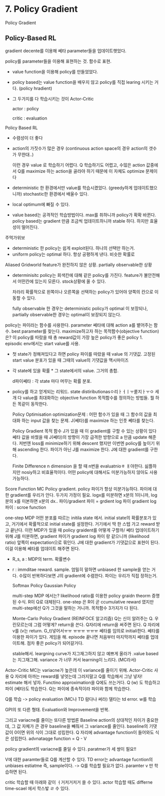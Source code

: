 # 7. Policy Gradient

Policy Gradient

## Policy-Based RL

gradient decente를 이용해 쎄타 parameter들을 업데이트햇었다.

policy를 parameter들을 이용해 표현하는 것. 함수로 표현.

* value function을 이용해 policy를 만들었었다. 
* policy based는 value function을 배우지 않고 policy를 직접 learing 시키는 거다. \(policy hradient\)
* 그 두가지를 다 학습시키는 것이 Actor-Critic

    actor : policy

    critic : evaluation

Policy Based RL

* 수렴성이 더 좋다
* action의 가짓수가 많은 경우 \(continuous action space의 경우 action의 갯수가 무한대..\)

  이런 경우 value 로 학습하기 어렵다. Q 학습하기도 어렵고, 수많은 action 값중에서 Q를 maximize 하는 action을 골라야 하기 때문에 이 자체도 optimize 문제이다

* deterministic 한 환경에서만 value를 학습시켰었다. \(greedy하게 업데이트했으니까\) stochastic한 환경에서 배울수 있다.
* local optimum에 빠질 수 있다.
* value based는 공격적인 학습방법이다. max를 취하니까 policy가 확확 바뀐다. policy based는 gradient 만큼 조금씩 업데이트하니까 stable 하다. 하지만 효율성이 떨어진다.

주먹가위보

* deterministic 한 policy는 쉽게 exploit된다. 하나의 선택만 하는거.
* uniform policy는 optimal 하다. 항상 공평하게 낸다.  비슷한 확률로

Aliased Gridworld feature가 완전하지 않은 상황. partially observable한 상황

* determinisitc policy는 회색칸에 대해 같은 policy를 가진다. feature가 불안전해서 어떤칸에 있는지 모른다. stock상황에 올 수 있다.

  차라리 확률적으로 왼쪽이나 오른쪽을 선택하는 policy가 있어야 양쪽의 칸으로 이동할 수 있다. 

  fully observable 한 경우는 deterministic policy가 optimal 이 보장되나, partially observable한 경우는 optimal이 보장되지 않는다.

policy는 파이라는 함수를 사용한다. parameter 쎄타에 대해 action a를 뱉어주는 함수. best parameter를 찾는다. maximize하고자 하는 목적함수\(objective function\)은? 이 policy를 따랐을 때 총 reward값이 가장 높은 policy가 좋은 policy 1. episodic env에서는 start value를 사용.

* 첫 state가 정해져있다고 하면 policy 파이를 따랐을 때 value 의 기댓값. 고정된 start value 분포가 있을 때 그때의 value의 기댓값을 맥시마이즈
* 각 state에 있을 확률 \* 그 state에서의 value. 그거의 총합. 

  d파이쎄타 : 각 state 마다 머무는 확률 분포. 

* policy를 하고 얻게되는 리워드. state distiributionasㅇ리ㅏㅓㅣㅜ룯지ㅏㅜㅇ 세개 다 value를 최대화하는 objective function 목적함수를 정의하는 방법들. 뭘 하든 똑같이 동작한다.

  Policy Optimisation optimization문제 : 어떤 함수가 있을 때 그 함수의 값을 최대화 하는 input 값을 찾는 문제. J\(쎄타\)를 maximize 하는 인풋 쎼타를 찾는다.

  Policy Gradient 목적 함수 J가 있을 때 이 gradient를 구할 수 있는 상황이 있다 쎄타 값을 바꿨을 때 J\(쎄타\)의 방향이 가장 급격한 방향으로 a 만큼 update 해준다. 저번엔 loss를 minimize하기 위해 descent 했지만 이번엔 policy를 높이기 위해 ascending 한다. 파이가 아닌 J를 maximize 한다. J에 대한 gradient를 구한다.

  Finite Difference n dimension 을 할 때 n번을 evaluatnioㅎ ㅐ야한다. 싦플하지만 nosiy하고 비효율적이다. 어떤 policy에 대해서도 미분가능하지 않아도 사용 가능하다.

Score Function MC Policy gradient. policy 파이가 항상 미분가능하다. 파이에 대한 gradient를 우리가 안다. 두가지 가정이 필요. logx를 미분하면 x분의 1이니까, log분의 x를 미본하면 x분의 dx.. 파이/gradient 파이 = grdient log 파이 gradient log 파이 : scroe function

one-step MDP 어떤 분포를 따르는 initila state 에서. initial state의 확률분포가 있고, 거기에서 확률적으로 initial state를 설정한다. 거기에서 딱 한 스텝 가고 reward 받고 끝난다. 이런 MDP가 있을 때 policy graident를 어떻게 구할까/ 쎄타 업데이트하기 위해 J를 미분하면, gradient 파이가 gradient log 파이 랑 같으니까 \(likelihood ratio\) 앞쪽이 expectation으로 묶인다. J에 대한 gradient가 기댓값으로 표현이 된다. 이걸 이용해 쎄타를 업데이트 해주면 된다.

* R\_s, a : MDP의 term. 확률변수
* r : immditae reward. sample. 엄밀히 말하면 unbiased 한 sample을 얻는 거다. 수많이 반복하다보면 J의 gradient에 수렴한다. 파이는 우리가 직접 정하는거.

  Softmax Policy Gaussian Policy

  multi-step MDP 에서는? likelihood ratio를 이용한 policy graidn theorm 증명된 수식. R이 Q로 대체된다. one-step 은 R이 곧 ccumulative reward 였지만 multi-step에선 Q가 그것을 말하는 거니까. 목적함수 3가지가 다 된다.

  Monte-Carlo Policy Gradient \(REINFOCE 알고리즘\) Q는 신이 알려주는 Q. 우린모르는데 그럼 어떻게? return을 쓴다. Q자리에 return을 써주면 된다. Q 자리에 v를 \(v는 return. G\_t\)넣어서ㅠㅠ ㅠㅠㅠ ㅠㅠㅠ 쎄타를 임의로 initiali한다. 쎄타를 이용한 파이가 있다. 게임을 해. episode 끝나면 처음부터 마지막까지 쎄타를 업데이트해. 점차 좋은 policy가 되어갈거다.

  stable해서. leargning curve가 지그재그하지 않고 예쁘게 올라가 .value based는 지그재그해. variance 가 너무 커서 learning이 느리다. \(MC라서\)

Actor-Critic MC는 variacne가 높은데 이 variance를 줄이기 위해. Actor-Critic 사용 Q 자리에 아까는 reward를 넣엇는데 그러지말고 Q를 학습해서 그냥 넣자! estimate 해서 넣자. Functino approximation을 Q에도 쓰는거다. Q \(w\) 도 학습하고 파이 \(쎄타\)도 학습한다. Q는 파이에 종속적이라 파이와 함께 학습한다.

Q를 학습 -&gt; policy evaluation \(MC나 TD 람다나 써라\) 델타는 td error. w를 학습

GPI의 또 다른 형태. Evaluation와 Improvement을 반복.

그리고 variacne를 줄이는 또다른 방법론 Baseline action의 상대적인 차이가 중요한데, 그 값 자체가 큰 경우 baseline을 빼줘서 그 variance를 줄인다. baseline의 기댓값이 0이면 위의 식이 그대로 성립한다. Q 자리에 advantage function이 들어와도 식은 성립한다. advnataqge function = Q - V

policy gradient의 variacne를 줄일 수 있다. paratmer가 세 쌍이 필요!!

V에 대한 paramter들로 Q를 계산할 수 있다. TD error는 advantage fucntion의 unbiases estiatme 즉, sample이다. -&gt; Q를 학습할 필요가 없다. paramter v 만 학습하면 된다.

critic 학습할 때 아래와 같이 ㅓ거저거저거 쓸 수 있다. actor 학습할 때도 differne time-scael 에서 학스밯 ㄹ 수 있다.

